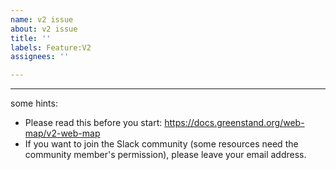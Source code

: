 ```yaml
---
name: v2 issue
about: v2 issue
title: ''
labels: Feature:V2
assignees: ''

---
```


---
some hints:
- Please read this before you start: https://docs.greenstand.org/web-map/v2-web-map
- If you want to join the Slack community (some resources need the community member's permission), please leave your email address.
